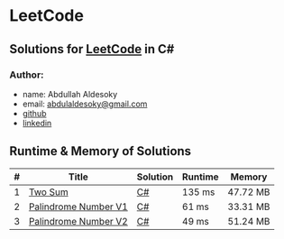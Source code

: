 # LeetCode

## Solutions for [LeetCode](https://leetcode.com/problemset/) in C#

### Author: 
- name: Abdullah Aldesoky
- email: abdulaldesoky@gmail.com
- [github](https://github.com/ab321)
- [linkedin](https://www.linkedin.com/in/abdullah-aldesoky-352419293/)


## Runtime & Memory of Solutions

| # | Title                                                                    | Solution                            | Runtime | Memory   |
|---|--------------------------------------------------------------------------|-------------------------------------|---------|----------|
| 1 | [Two Sum](https://leetcode.com/problems/two-sum/)                        | [C#](./twoSum/Program.cs)           | 135 ms	 | 47.72 MB |
| 2 | [Palindrome Number V1](https://leetcode.com/problems/palindrome-number/) | [C#](./palindromeNumber/Program.cs) | 61 ms	  | 33.31 MB |
| 3 | [Palindrome Number V2](https://leetcode.com/problems/palindrome-number/) | [C#](./palindromeNumber/Program.cs) | 49 ms	  | 51.24 MB |
